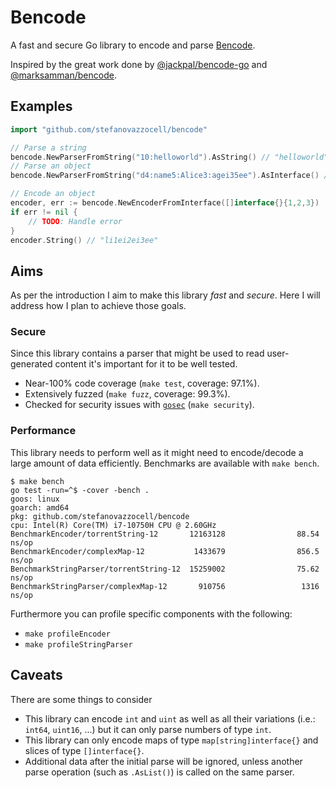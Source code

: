 # Bencode

A fast and secure Go library to encode and parse [Bencode](https://en.wikipedia.org/wiki/Bencode).

Inspired by the great work done by [@jackpal/bencode-go](https://github.com/jackpal/bencode-go/) and [@marksamman/bencode](https://github.com/marksamman/bencode).

## Examples

```go
import "github.com/stefanovazzocell/bencode"

// Parse a string
bencode.NewParserFromString("10:helloworld").AsString() // "helloworld", nil
// Parse an object
bencode.NewParserFromString("d4:name5:Alice3:agei35ee").AsInterface() // map[string]{}{ "name": "Alice", "age": 35 }, nil

// Encode an object
encoder, err := bencode.NewEncoderFromInterface([]interface{}{1,2,3})
if err != nil {
    // TODO: Handle error
}
encoder.String() // "li1ei2ei3ee"
```

## Aims

As per the introduction I aim to make this library *fast* and *secure*.
Here I will address how I plan to achieve those goals.

### Secure

Since this library contains a parser that might be used to read user-generated content it's important for it to be well tested.

- Near-100% code coverage (`make test`, coverage: 97.1%).
- Extensively fuzzed (`make fuzz`, coverage: 99.3%).
- Checked for security issues with [`gosec`](https://github.com/securego/gosec) (`make security`).

### Performance

This library needs to perform well as it might need to encode/decode a large amount of data efficiently. Benchmarks are available with `make bench`.

```
$ make bench
go test -run=^$ -cover -bench .
goos: linux
goarch: amd64
pkg: github.com/stefanovazzocell/bencode
cpu: Intel(R) Core(TM) i7-10750H CPU @ 2.60GHz
BenchmarkEncoder/torrentString-12       12163128                88.54 ns/op
BenchmarkEncoder/complexMap-12           1433679                856.5 ns/op
BenchmarkStringParser/torrentString-12  15259002                75.62 ns/op
BenchmarkStringParser/complexMap-12       910756                 1316 ns/op
```

Furthermore you can profile specific components with the following:
- `make profileEncoder`
- `make profileStringParser`

## Caveats

There are some things to consider
- This library can encode `int` and `uint` as well as all their variations (i.e.: `int64`, `uint16`, ...) but it can only parse numbers of type `int`.
- This library can only encode maps of type `map[string]interface{}` and slices of type `[]interface{}`.
- Additional data after the initial parse will be ignored, unless another parse operation (such as `.AsList()`) is called on the same parser.
